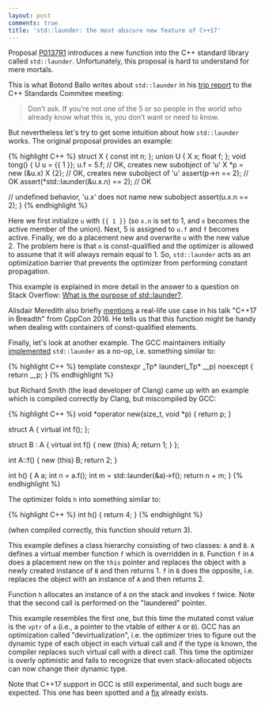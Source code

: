 ```yaml
---
layout: post
comments: true
title: 'std::launder: the most obscure new feature of C++17'
---
```

Proposal [P0137R1](http://www.open-std.org/jtc1/sc22/wg21/docs/papers/2016/p0137r1.html)
introduces a new function into the C++ standard library called `std::launder`.
Unfortunately, this proposal is hard to understand for mere mortals.

This is what Botond Ballo writes about `std::launder` in his [trip report](https://botondballo.wordpress.com/2016/07/06/trip-report-c-standards-meeting-in-oulu-june-2016/)
to the C++ Standards Commitee meeting:

> Don’t ask. If you’re not one of the 5 or so people in the world who already
> know what this is, you don’t want or need to know.

But nevertheless let's try to get some intuition about how `std::launder` works.
The original proposal provides an example:

{% highlight C++ %}
struct X { const int n; };
union U { X x; float f; };
void tong() {
  U u = {{ 1 }};
  u.f = 5.f;               // OK, creates new subobject of 'u'
  X *p = new (&u.x) X {2}; // OK, creates new subobject of 'u'
  assert(p->n == 2);       // OK
  assert(*std::launder(&u.x.n) == 2); // OK

  // undefined behavior, 'u.x' does not name new subobject
  assert(u.x.n == 2);
}
{% endhighlight %}

Here we first initialize `u` with `{{ 1 }}` (so `x.n` is set to 1, and `x`
becomes the active member of the union). Next, 5 is assigned to `u.f` and
`f` becomes active. Finally, we do a placement new and overwrite `u` with
the new value 2. The problem here is that `n` is const-qualified and the
optimizer is allowed to assume that it will always remain equal to 1. So,
`std::launder` acts as an optimization barrier that prevents the optimizer from
performing constant propagation.

This example is explained in more detail in the answer to a question on Stack
Overflow: [What is the purpose of std::launder?](http://stackoverflow.com/questions/39382501/what-is-the-purpose-of-stdlaunder).

Alisdair Meredith also briefly [mentions](https://youtu.be/-rIixnNJM4k?t=583) a
real-life use case in his talk "C++17 in Breadth" from CppCon 2016. He tells us
that this function might be handy when dealing with containers of
const-qualified elements.

Finally, let's look at another example. The GCC maintainers initially
[implemented](https://gcc.gnu.org/ml/libstdc++/2016-10/threads.html#00152)
`std::launder` as a no-op, i.e. something similar to:

{% highlight C++ %}
 template<typename _Tp>
   constexpr _Tp*
   launder(_Tp* __p) noexcept
   {
     return __p;
   }
{% endhighlight %}

but Richard Smith (the lead developer of Clang) came up with an example
which is compiled correctly by Clang, but miscompiled by GCC:

{% highlight C++ %}
void *operator new(size_t, void *p) { return p; }

struct A {
  virtual int f();
};

struct B : A {
  virtual int f() { new (this) A; return 1; }
};

int A::f() { new (this) B; return 2; }

int h() {
  A a;
  int n = a.f();
  int m = std::launder(&a)->f();
  return n + m;
}
{% endhighlight %}

The optimizer folds `h` into something similar to:

{% highlight C++ %}
int h() {
  return 4;
}
{% endhighlight %}

(when compiled correctly, this function should return 3).

This example defines a class hierarchy consisting of two classes: `A` and `B`.
`A` defines a virtual member function `f` which is overridden in `B`.
Function `f` in `A` does a placement new on the `this` pointer and replaces the
object with a newly created instance of `B` and then returns 1. `f` in `B` does
the opposite, i.e. replaces the object with an instance of `A` and then returns 2.

Function `h` allocates an instance of `A` on the stack and invokes `f`
twice. Note that the second call is performed on the "laundered" pointer.

This example resembles the first one, but this time the mutated const
value is the `vptr` of `a` (i.e., a pointer to the vtable of either `A` or `B`).
GCC has an optimization called "devirtualization", i.e. the optimizer tries
to figure out the dynamic type of each object in each virtual call and
if the type is known, the compiler replaces such virtual call with a direct call.
This time the optimizer is overly optimistic and fails to recognize that even
stack-allocated objects can now change their dynamic type.

Note that C++17 support in GCC is still experimental, and such bugs are
expected. This one has been spotted and a
[fix](https://gcc.gnu.org/ml/libstdc++/2016-10/msg00194.html) already exists.
